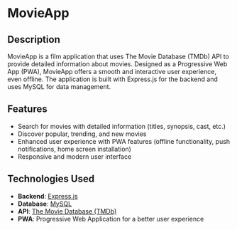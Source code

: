 # MovieApp

## Description
MovieApp is a film application that uses The Movie Database (TMDb) API to provide detailed information about movies. Designed as a Progressive Web App (PWA), MovieApp offers a smooth and interactive user experience, even offline. The application is built with Express.js for the backend and uses MySQL for data management.

## Features
- Search for movies with detailed information (titles, synopsis, cast, etc.)
- Discover popular, trending, and new movies
- Enhanced user experience with PWA features (offline functionality, push notifications, home screen installation)
- Responsive and modern user interface

## Technologies Used
- **Backend**: [Express.js](https://expressjs.com/)
- **Database**: [MySQL](https://www.mysql.com/)
- **API**: [The Movie Database (TMDb)](https://www.themoviedb.org/documentation/api)
- **PWA**: Progressive Web Application for a better user experience


